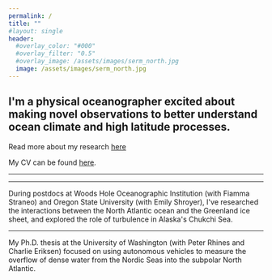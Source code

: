 ```yaml
---
permalink: /
title: ""
#layout: single
header:
  #overlay_color: "#000"
  #overlay_filter: "0.5"
  #overlay_image: /assets/images/serm_north.jpg
  image: /assets/images/serm_north.jpg
---
```


**I'm a physical oceanographer excited about making novel observations to better understand ocean climate and high latitude processes.**
---
Read more about my research [here](https://nlbeaird.github.io/research/)

My CV can be found [here](https://nlbeaird.github.io/assets/beaird_CV.pdf).

---


---

During postdocs at Woods Hole Oceanographic Institution (with Fiamma Straneo) and Oregon State University (with Emily Shroyer), I've researched the interactions between the North Atlantic ocean and the Greenland ice sheet, and explored the role of turbulence in Alaska's Chukchi Sea.

---

My Ph.D. thesis at the University of Washington (with Peter Rhines and Charlie Eriksen) focused on using autonomous vehicles to measure the overflow of dense water from the Nordic Seas into the subpolar North Atlantic.
